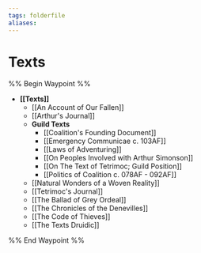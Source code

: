 ```yaml
---
tags: folderfile
aliases:
---
```


# Texts
%% Begin Waypoint %%
- **[[Texts]]**
	- [[An Account of Our Fallen]]
	- [[Arthur's Journal]]
	- **Guild Texts**
		- [[Coalition's Founding Document]]
		- [[Emergency Communicae c. 103AF]]
		- [[Laws of Adventuring]]
		- [[On Peoples Involved with Arthur Simonson]]
		- [[On The Text of Tetrimoc; Guild Position]]
		- [[Politics of Coalition c. 078AF - 092AF]]
	- [[Natural Wonders of a Woven Reality]]
	- [[Tetrimoc's Journal]]
	- [[The Ballad of Grey Ordeal]]
	- [[The Chronicles of the Denevilles]]
	- [[The Code of Thieves]]
	- [[The Texts Druidic]]

%% End Waypoint %%
